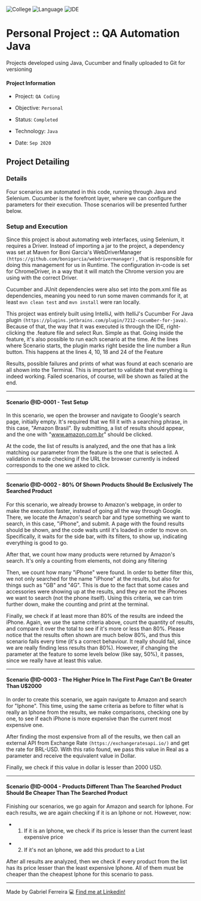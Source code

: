 ![College](https://img.shields.io/badge/Objective-Personal-yellow)
![Language](https://img.shields.io/badge/Language-Java_and_Selenium_and_Cucumber-orange)
![IDE](https://img.shields.io/badge/IDE-IntelliJ-darkblue)


# Personal Project :: QA Automation Java
Projects developed using Java, Cucumber and finally uploaded to Git for versioning

#### Project Information
- Project: ``QA Coding``
&nbsp;

- Objective: ``Personal``
&nbsp;

- Status: ``Completed``
&nbsp;

- Technology: ``Java``
&nbsp;

- Date: ``Sep 2020``
&nbsp;

## Project Detailing
### Details
Four scenarios are automated in this code, running through Java and Selenium. Cucumber is the forefront layer, where we can configure the parameters for their execution. Those scenarios will be presented further below.

### Setup and Execution
Since this project is about automating web interfaces, using Selenium, it requires a Driver. Instead of importing a jar to the project, a dependency was set at Maven for Boni Garcia's WebDriverManager ``(https://github.com/bonigarcia/webdrivermanager)`` , that is responsible for doing this management for us in Runtime. The configuration in-code is set for ChromeDriver, in a way that it will match the Chrome version you are using with the correct Driver.

Cucumber and JUnit dependencies were also set into the pom.xml file as dependencies, meaning you need to run some maven commands for it, at least ``mvn clean test`` and ``mvn install`` were ran locally.

This project was entirely built using IntelliJ, with ItelliJ's Cucumber For Java plugin ``(https://plugins.jetbrains.com/plugin/7212-cucumber-for-java)``. Because of that, the way that it was executed is through the IDE, right-clicking the .feature file and select Run. Simple as that. Going inside the feature, it's also possible to run each scenario at the time. At the lines where Scenario starts, the plugin marks right beside the line number a Run button. This happens at the lines 4, 10, 18 and 24 of the Feature

Results, possible failures and prints of what was found at each scenario are all shown into the Terminal. This is important to validate that everything is indeed working. Failed scenarios, of course, will be shown as failed at the end.

--- 
#### Scenario @ID-0001 - Test Setup
In this scenario, we open the browser and navigate to Google's search page, initially empty. It's required that we fill it with a searching phrase, in this case, "Amazon Brasil". By submitting, a list of results should appear, and the one with "www.amazon.com.br" should be clicked.

At the code, the list of results is analyzed, and the one that has a link matching our parameter from the feature is the one that is selected. A validation is made checking if the URL the browser currently is indeed corresponds to the one we asked to click.

--- 
#### Scenario @ID-0002 - 80% Of Shown Products Should Be Exclusively The Searched Product
For this scenario, we already browse to Amazon's webpage, in order to make the execution faster, instead of going all the way through Google. There, we locate the Amazon's search bar and type something we want to search, in this case, "iPhone", and submit. A page with the found results should be shown, and the code waits until it's loaded in order to move on. Specifically, it waits for the side bar, with its filters, to show up, indicating everything is good to go.

After that, we count how many products were returned by Amazon's search. It's only a counting from elements, not doing any filtering

Then, we count how many "iPhone" were found. In order to better filter this, we not only searched for the name "iPhone" at the results, but also for things such as "GB" and "4G". This is due to the fact that some cases and accessories were showing up at the results, and they are not the iPhones we want to search (not the phone itself). Using this criteria, we can trim further down, make the counting and print at the terminal.

Finally, we check if at least more than 80% of the results are indeed the iPhone. Again, we use the same criteria above, count the quantity of results, and compare it over the total to see if it's more or less than 80%. Please notice that the results often shown are much below 80%, and thus this scenario fails every time (it's a correct behaviour. It really should fail, since we are really finding less results than 80%). However, if changing the parameter at the feature to some levels below (like say, 50%), it passes, since we really have at least this value.

--- 
#### Scenario @ID-0003 - The Higher Price In The First Page Can't Be Greater Than U$2000
In order to create this scenario, we again navigate to Amazon and search for "Iphone". This time, using the same criteria as before to filter what is really an Iphone from the results, we make comparisons, checking one by one, to see if each iPhone is more expensive than the current most expensive one. 

After finding the most expensive from all of the results, we then call an external API from Exchange Rate ``(https://exchangeratesapi.io/)`` and get the rate for BRL-USD. With this ratio found, we pass this value in Real as a parameter and receive the equivalent value in Dollar.

Finally, we check if this value in dollar is lesser than 2000 USD.

--- 
#### Scenario @ID-0004 - Products Different Than The Searched Product Should Be Cheaper Than The Searched Product
Finishing our scenarios, we go again for Amazon and search for Iphone. For each results, we are again checking if it is an Iphone or not. However, now:

- 1. If it is an Iphone, we check if its price is lesser than the current least expensive price
- 2. If it's not an Iphone, we add this product to a List

After all results are analyzed, then we check if every product from the list has its price lesser than the least expensive Iphone. All of them must be cheaper than the cheapest Iphone for this scenario to pass.

--- 
Made by Gabriel Ferreira :computer: [Find me at Linkedin!](https://www.linkedin.com/in/gabriel-f-sousa/)
